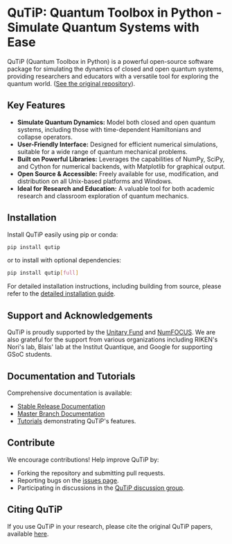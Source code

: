 # QuTiP: Quantum Toolbox in Python - Simulate Quantum Systems with Ease

QuTiP (Quantum Toolbox in Python) is a powerful open-source software package for simulating the dynamics of closed and open quantum systems, providing researchers and educators with a versatile tool for exploring the quantum world. ([See the original repository](https://github.com/qutip/qutip)).

## Key Features

*   **Simulate Quantum Dynamics:** Model both closed and open quantum systems, including those with time-dependent Hamiltonians and collapse operators.
*   **User-Friendly Interface:** Designed for efficient numerical simulations, suitable for a wide range of quantum mechanical problems.
*   **Built on Powerful Libraries:** Leverages the capabilities of NumPy, SciPy, and Cython for numerical backends, with Matplotlib for graphical output.
*   **Open Source & Accessible:** Freely available for use, modification, and distribution on all Unix-based platforms and Windows.
*   **Ideal for Research and Education:** A valuable tool for both academic research and classroom exploration of quantum mechanics.

## Installation

Install QuTiP easily using pip or conda:

```bash
pip install qutip
```

or to install with optional dependencies:

```bash
pip install qutip[full]
```

For detailed installation instructions, including building from source, please refer to the [detailed installation guide](https://qutip.readthedocs.io/en/stable/installation.html).

## Support and Acknowledgements

QuTiP is proudly supported by the [Unitary Fund](https://unitary.fund) and [NumFOCUS](https://numfocus.org). We are also grateful for the support from various organizations including RIKEN's Nori's lab, Blais' lab at the Institut Quantique, and Google for supporting GSoC students.

## Documentation and Tutorials

Comprehensive documentation is available:

*   [Stable Release Documentation](https://qutip.readthedocs.io/en/latest/)
*   [Master Branch Documentation](https://qutip.readthedocs.io/en/master/)
*   [Tutorials](https://qutip.org/tutorials.html) demonstrating QuTiP's features.

## Contribute

We encourage contributions!  Help improve QuTiP by:

*   Forking the repository and submitting pull requests.
*   Reporting bugs on the [issues page](https://github.com/qutip/qutip/issues).
*   Participating in discussions in the [QuTiP discussion group](https://groups.google.com/g/qutip).

## Citing QuTiP

If you use QuTiP in your research, please cite the original QuTiP papers, available [here](https://dml.riken.jp/?s=QuTiP).